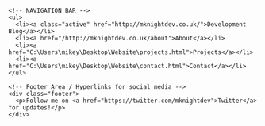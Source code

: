 <!DOCTYPE html>
<html lang ="en">

  <head>
    <!-- Required Meta Tags -->
    <meta charset="utf-8">
    <meta name="viewport" content="width=device-width, initial-scale=1, shrink-to-fit=no">
    <!-- Link for Bootstrap Style Sheet -->
    <link rel="stylesheet" href="https://stackpath.bootstrapcdn.com/bootstrap/4.5.2/css/bootstrap.min.css"
    integrity="sha384-JcKb8q3iqJ61gNV9KGb8thSsNjpSL0n8PARn9HuZOnIxN0hoP+VmmDGMN5t9UJ0Z"
    crossorigin="anonymous">
    <!-- Link for Personal Style Sheet -->
    <link rel="stylesheet" href="style.css">
    <title>Michael Knight's Website</title>
  </head>

  <body>

    <!-- NAVIGATION BAR -->
    <ul>
      <li><a class="active" href="http://mknightdev.co.uk/">Development Blog</a></li>
      <li><a href="/http://mknightdev.co.uk/about">About</a></li>
      <li><a href="C:\Users\mikey\Desktop\Website\projects.html">Projects</a></li>
      <li><a href="C:\Users\mikey\Desktop\Website\contact.html">Contact</a></li>
    </ul>

    <!-- Footer Area / Hyperlinks for social media -->
    <div class="footer">
      <p>Follow me on <a href="https://twitter.com/mknightdev">Twitter</a> for updates!</p>
    </div>
  </body>
</html>
